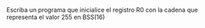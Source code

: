 Escriba un programa que inicialice el registro R0 con la
cadena que representa el valor 255 en BSS(16)